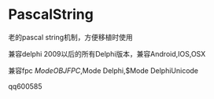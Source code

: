 # PascalString

老的pascal string机制，方便移植时使用


兼容delphi 2009以后的所有Delphi版本，兼容Android,IOS,OSX


兼容fpc $Mode OBJFPC,$Mode Delphi,$Mode DelphiUnicode


qq600585
